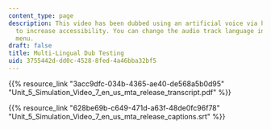 ```yaml
---
content_type: page
description: This video has been dubbed using an artificial voice via https://aloud.area120.google.com
  to increase accessibility. You can change the audio track language in the Settings
  menu.
draft: false
title: Multi-Lingual Dub Testing
uid: 3755442d-dd0c-4528-8fed-4a46bba32bf5
---
```

{{% resource_link "3acc9dfc-034b-4365-ae40-de568a5b0d95" "Unit\_5\_Simulation\_Video\_7\_en\_us\_mta\_release\_transcript.pdf" %}}

{{% resource_link "628be69b-c649-471d-a63f-48de0fc96f78" "Unit\_5\_Simulation\_Video\_7\_en\_us\_mta\_release\_captions.srt" %}}